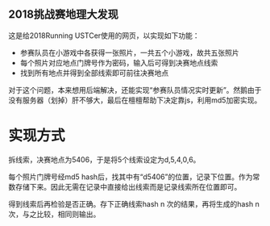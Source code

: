 ## 2018挑战赛地理大发现
这是给2018Running USTCer使用的网页，以实现如下功能：
* 参赛队员在小游戏中各获得一张照片，一共五个小游戏，故共五张照片
* 每个照片对应地点门牌号作为密码，输入后可得到决赛地点线索
* 找到所有地点并得到全部线索即可前往决赛地点

对于这个问题，本来想用后端解决，还能实现“参赛队员情况实时更新”。然鹅由于没有服务器（划掉）肝不够大，最后在檀檀帮助下决定靠js，利用md5加密实现。

# 实现方式
拆线索，决赛地点为5406，于是将5个线索设定为d,5,4,0,6。

每个照片门牌号经md5 hash后，找其中有“d5406”的位置，记录下位置。作为常数存储下来。因此无需在记录中直接给出线索而是记录线索所在位置即可。

得到线索后再检验是否正确。存下正确线索hash n 次的结果，再将生成的hash n 次，与之比较，相同则输出。

